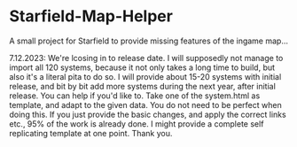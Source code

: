 # Starfield-Map-Helper
A small project for Starfield to provide missing features of the ingame map...

7.12.2023: We're lcosing in to release date. I will supposedly not manage to import all 120 systems, because it not only takes a long time to build, but also it's a literal pita to do so. I will provide about 15-20 systems with initial release, and bit by bit add more systems during the next year, after initial release. You can help if you'd like to. Take one of the system.html as template, and adapt to the given data. You do not need to be perfect when doing this. If you just provide the basic changes, and apply the correct links etc., 95% of the work is already done. I might provide a complete self replicating template at one point. Thank you.

